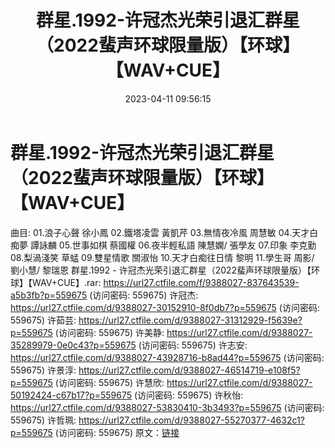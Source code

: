﻿---
title: 群星.1992-许冠杰光荣引退汇群星（2022蜚声环球限量版）【环球】【WAV+CUE】
date: 2023-04-11 09:56:15
categories: WAV车载音乐、镜像
tags: 华语中文
---
# 群星.1992-许冠杰光荣引退汇群星（2022蜚声环球限量版）【环球】【WAV+CUE】

曲目:
01.浪子心聲
徐小鳳
02.鐵塔凌雲
黃凱芹
03.無情夜冷風
周慧敏
04.天才白痴夢
譚詠麟
05.世事如棋
蔡國權
06.夜半輕私語
陳慧嫻/
張學友
07.印象
李克勤
08.梨渦淺笑
草蜢
09.雙星情歌
關淑怡
10.天才白痴往日情
黎明
11.學生哥
周影/ 劉小慧/
黎瑞恩
群星.1992 - 许冠杰光荣引退汇群星（2022蜚声环球限量版）【环球】【WAV+CUE】.rar: https://url27.ctfile.com/f/9388027-837643539-a5b3fb?p=559675
(访问密码: 559675)
许冠杰: https://url27.ctfile.com/d/9388027-30152910-8f0db7?p=559675
(访问密码: 559675)
许茹芸: https://url27.ctfile.com/d/9388027-31312929-f5639e?p=559675
(访问密码: 559675)
许美静: https://url27.ctfile.com/d/9388027-35289979-0e0c43?p=559675
(访问密码: 559675)
许志安: https://url27.ctfile.com/d/9388027-43928716-b8ad44?p=559675
(访问密码: 559675)
许景淳: https://url27.ctfile.com/d/9388027-46514719-e108f5?p=559675
(访问密码: 559675)
许慧欣: https://url27.ctfile.com/d/9388027-50192424-c67b17?p=559675
(访问密码: 559675)
许秋怡: https://url27.ctfile.com/d/9388027-53830410-3b3493?p=559675
(访问密码: 559675)
许哲珮: https://url27.ctfile.com/d/9388027-55270377-4632c1?p=559675
(访问密码: 559675)
原文：[链接](https://blog.sina.com.cn/s/blog_1647c7e76010311ec.html)